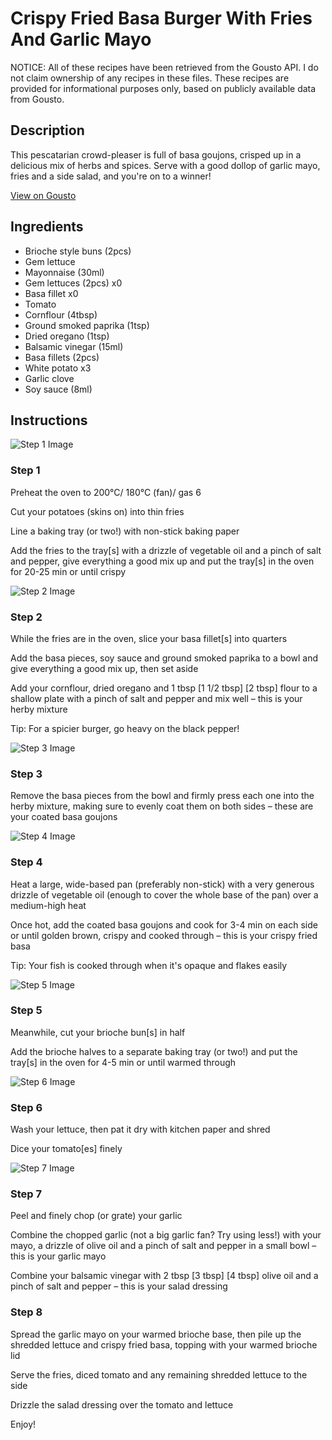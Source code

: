 # Crispy Fried Basa Burger With Fries And Garlic Mayo

NOTICE: All of these recipes have been retrieved from the Gousto API. I do not claim ownership of any recipes in these files. These recipes are provided for informational purposes only, based on publicly available data from Gousto.

## Description

This pescatarian crowd-pleaser is full of basa goujons, crisped up in a delicious mix of herbs and spices. Serve with a good dollop of garlic mayo, fries and a side salad, and you're on to a winner!

[View on Gousto](https://www.gousto.co.uk/recipes/cookbook/crispy-fried-basa-burger-with-fries-and-garlic-mayo)

## Ingredients

- Brioche style buns (2pcs)
- Gem lettuce
- Mayonnaise (30ml)
- Gem lettuces (2pcs) x0
- Basa fillet x0
- Tomato
- Cornflour (4tbsp)
- Ground smoked paprika (1tsp)
- Dried oregano (1tsp)
- Balsamic vinegar (15ml)
- Basa fillets (2pcs)
- White potato x3
- Garlic clove
- Soy sauce (8ml)

## Instructions

![Step 1 Image](https://production-media.gousto.co.uk/cms/recipe-step-image/step-1-1632302076956-x200.jpg)

### Step 1

Preheat the oven to 200°C/ 180°C (fan)/ gas 6

Cut your potatoes (skins on) into thin fries

Line a baking tray (or two!) with non-stick baking paper

Add the fries to the tray[s] with a drizzle of vegetable oil and a pinch of salt and pepper, give everything a good mix up and put the tray[s] in the oven for 20-25 min or until crispy

![Step 2 Image](https://production-media.gousto.co.uk/cms/recipe-step-image/step-2-1627030306057-x200.jpg)

### Step 2

While the fries are in the oven, slice your basa fillet[s] into quarters

Add the basa pieces, soy sauce and ground smoked paprika to a bowl and give everything a good mix up, then set aside

Add your cornflour, dried oregano and 1 tbsp <span class="text-purple">[1 1/2 tbsp]</span> <span class="text-danger">[2 tbsp]</span> flour to a shallow plate with a pinch of salt and pepper and mix well – this is your herby mixture

Tip: For a spicier burger, go heavy on the black pepper!

![Step 3 Image](https://production-media.gousto.co.uk/cms/recipe-step-image/step-3-1627030322591-x200.jpg)

### Step 3

Remove the basa pieces from the bowl and firmly press each one into the herby mixture, making sure to evenly coat them on both sides – these are your coated basa goujons

![Step 4 Image](https://production-media.gousto.co.uk/cms/recipe-step-image/step-4-1627030346452-x200.jpg)

### Step 4

Heat a large, wide-based pan (preferably non-stick) with a very generous drizzle of vegetable oil (enough to cover the whole base of the pan) over a medium-high heat

Once hot, add the coated basa goujons and cook for 3-4 min on each side or until golden brown, crispy and cooked through – this is your crispy fried basa

Tip: Your fish is cooked through when it's opaque and flakes easily

![Step 5 Image](https://production-media.gousto.co.uk/cms/recipe-step-image/step-5-1632302081667-x200.jpg)

### Step 5

Meanwhile, cut your brioche bun[s] in half

Add the brioche halves to a separate baking tray (or two!) and put the tray[s] in the oven for 4-5 min or until warmed through

![Step 6 Image](https://production-media.gousto.co.uk/cms/recipe-step-image/step-6-1632302084799-x200.jpg)

### Step 6

Wash your lettuce, then pat it dry with kitchen paper and shred

Dice your tomato[es] finely

![Step 7 Image](https://production-media.gousto.co.uk/cms/recipe-step-image/step-7-1627030385415-x200.jpg)

### Step 7

Peel and finely chop (or grate) your garlic

Combine the chopped garlic (not a big garlic fan? Try using less!) with your mayo, a drizzle of olive oil and a pinch of salt and pepper in a small bowl – this is your garlic mayo

Combine your balsamic vinegar with 2 tbsp <span class="text-purple">[3 tbsp]</span> <span class="text-danger">[4 tbsp]</span> olive oil and a pinch of salt and pepper – this is your salad dressing

### Step 8

Spread the garlic mayo on your warmed brioche base, then pile up the shredded lettuce and crispy fried basa, topping with your warmed brioche lid

Serve the fries, diced tomato and any remaining shredded lettuce to the side

Drizzle the salad dressing over the tomato and lettuce

Enjoy!

